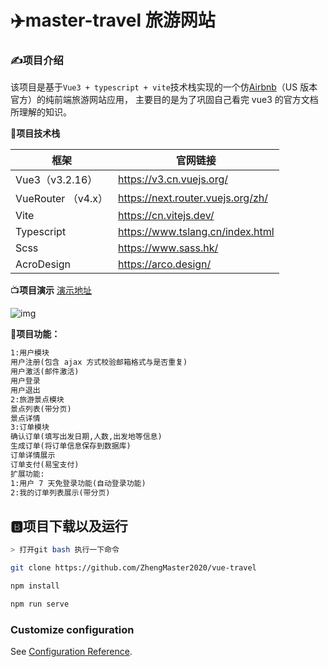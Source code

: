 # :airplane:master-travel 旅游网站

### :writing_hand:项目介绍

该项目是基于`Vue3 + typescript + vite`技术栈实现的一个仿[Airbnb](https://www.airbnb.com/)（US 版本官方）的纯前端旅游网站应用， 主要目的是为了巩固自己看完 vue3 的官方文档所理解的知识。

:deer:**项目技术栈**

| 框架               | 官网链接                          |
| ------------------ | --------------------------------- |
| Vue3（v3.2.16）    | https://v3.cn.vuejs.org/          |
| VueRouter （v4.x） | https://next.router.vuejs.org/zh/ |
| Vite               | https://cn.vitejs.dev/            |
| Typescript         | https://www.tslang.cn/index.html  |
| Scss               | https://www.sass.hk/              |
| AcroDesign         | https://arco.design/              |

:tv:**项目演示** [演示地址](https://github.com/ZhengMaster2020/vue-travel)

![img](https://github.com/ZhengMaster2020/master-travel/blob/master/public/home.gif?raw=true)

:fu:**项目功能：**

```markdown
1:用户模块
用户注册(包含 ajax 方式校验邮箱格式与是否重复)
用户激活(邮件激活)
用户登录
用户退出
2:旅游景点模块
景点列表(带分页)
景点详情
3:订单模块
确认订单(填写出发日期,人数,出发地等信息)
生成订单(将订单信息保存到数据库)
订单详情展示
订单支付(易宝支付)
扩展功能:
1:用户 7 天免登录功能(自动登录功能)
2:我的订单列表展示(带分页)
```

## :b:项目下载以及运行

```bash
> 打开git bash 执行一下命令

git clone https://github.com/ZhengMaster2020/vue-travel

npm install

npm run serve
```

### Customize configuration

See [Configuration Reference](https://cli.vuejs.org/config/).
